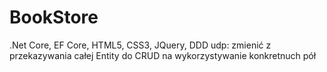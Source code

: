 # BookStore
.Net Core, EF Core, HTML5, CSS3, JQuery, DDD
udp: zmienić z przekazywania całej Entity do CRUD na wykorzystywanie konkretnuch pół
